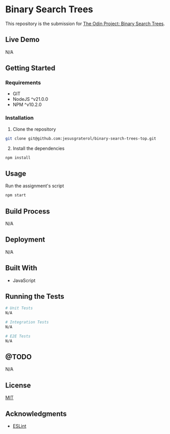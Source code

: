# Binary Search Trees

This repository is the submission for [The Odin Project: Binary Search Trees](https://www.theodinproject.com/lessons/javascript-binary-search-trees).





## Live Demo

N/A





## Getting Started

### Requirements

- GIT
- NodeJS ^v21.0.0
- NPM ^v10.2.0

### Installation

1) Clone the repository
```bash
git clone git@github.com:jesusgraterol/binary-search-trees-top.git
```

2) Install the dependencies
```bash
npm install
```




## Usage

Run the assignment's script

```bash
npm start

```



## Build Process

N/A



## Deployment

N/A





## Built With

- JavaScript





## Running the Tests

```bash
# Unit Tests
N/A

# Integration Tests
N/A

# E2E Tests
N/A
```





## @TODO

N/A





## License

[MIT](https://choosealicense.com/licenses/mit/)





## Acknowledgments

- [ESLint](https://eslint.org/)